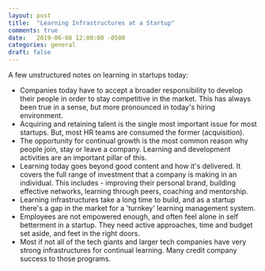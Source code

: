 ```yaml
---
layout: post
title:  "Learning Infrastructures at a Startup"
comments: true
date:   2019-06-08 12:00:00 -0500
categories: general 
draft: false
---
```


A few unstructured notes on learning in startups today:

- Companies today have to accept a broader responsibility to develop their people in order to stay competitive in the market. This has always been true in a sense, but more pronounced in today's hiring environment.
- Acquiring and retaining talent is the single most important issue for most startups. But, most HR teams are consumed the former (acquisition).
- The opportunity for continual growth is the most common reason why people join, stay or leave a company. Learning and development activities are an important pillar of this. 
- Learning today goes beyond good content and how it's delivered. It covers the full range of investment that a company is making in an individual. This includes - improving their personal brand, building effective networks, learning through peers, coaching and mentorship.
- Learning infrastructures take a long time to build, and as a startup there's a gap in the market for a 'turnkey' learning management system.
- Employees are not empowered enough, and often feel alone in self betterment in a startup. They need active approaches, time and budget set aside, and feet in the right doors.
- Most if not all of the tech giants and larger tech companies have very strong infrastructures for continual learning. Many credit company success to those programs. 
